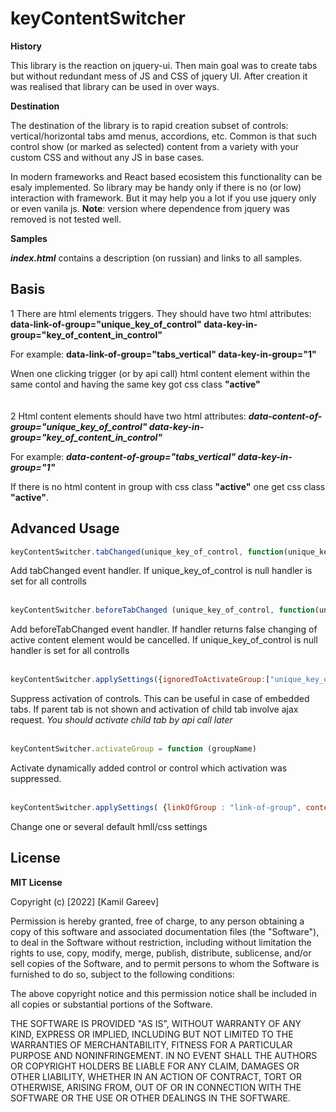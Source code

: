 keyContentSwitcher
==================

**History**

This library is the reaction on jquery-ui. Then main goal was to create tabs but without redundant mess of JS and CSS of jquery UI.
After creation it was realised that library can be used in over ways.

**Destination**

The destination of the library is to rapid creation subset of controls: vertical/horizontal tabs amd menus, accordions, etc. Common is that such control show (or marked as selected) content from a variety with your custom CSS and without any JS in base cases.

In modern frameworks and React based ecosistem this functionality can be esaly implemented.
So library may be handy only if there is no (or low) interaction with framework.
But it may help you a lot if you use jquery only or even vanila js.
**Note**: version  where dependence from jquery was removed is not tested well.

**Samples**

**_index.html_** contains a description (on russian) and links to all samples.

## Basis
1
There are html elements triggers. They should have two html attributes: __**data-link-of-group="unique_key_of_control" data-key-in-group="key_of_content_in_control"**__

For example: __**data-link-of-group="tabs_vertical" data-key-in-group="1"**__

Wnen one clicking trigger (or by api call) html content element within the same contol and having the same key  got css class **"active"**
<br/>
<br/>
<br/>
2
Html content elements should have two html attributes: **_data-content-of-group="unique_key_of_control" data-key-in-group="key_of_content_in_control"_**

For example: **_data-content-of-group="tabs_vertical" data-key-in-group="1"_**

If there is no html content in group with css class **"active"** one get css class **"active"**. 

## Advanced Usage
```javascript
keyContentSwitcher.tabChanged(unique_key_of_control, function(unique_key_of_control, key-in-control)
```
Add tabChanged event handler. If unique_key_of_control is null handler is set for all controlls
<br/>
<br/>
```javascript
keyContentSwitcher.beforeTabChanged (unique_key_of_control, function(unique_key_of_control, key-in-control)
```
Add beforeTabChanged event handler. If handler returns false changing of active content element would be cancelled. If unique_key_of_control is null handler is set for all controlls
<br/>
<br/>
```javascript
keyContentSwitcher.applySettings({ignoredToActivateGroup:["unique_key_of_control",...]});
```
Suppress activation of controls. This can be useful in case of embedded tabs. If parent tab is not shown and activation of child tab involve ajax request.
_You should activate child tab by api call later_
<br/>
<br/>
```javascript
keyContentSwitcher.activateGroup = function (groupName)
```
Activate dynamically added control or control which activation was suppressed.
<br/>
<br/>
```javascript
keyContentSwitcher.applySettings( {linkOfGroup : "link-of-group", contentOfGroup : "content-of-group", keyInGroup : "key-in-group", activeClass : "active", prefix: "data-"});
```
Change one or several default hmll/css settings



## License

**MIT License**

Copyright (c) [2022] [Kamil Gareev]

Permission is hereby granted, free of charge, to any person obtaining a copy
of this software and associated documentation files (the "Software"), to deal
in the Software without restriction, including without limitation the rights
to use, copy, modify, merge, publish, distribute, sublicense, and/or sell
copies of the Software, and to permit persons to whom the Software is
furnished to do so, subject to the following conditions:

The above copyright notice and this permission notice shall be included in all
copies or substantial portions of the Software.

THE SOFTWARE IS PROVIDED "AS IS", WITHOUT WARRANTY OF ANY KIND, EXPRESS OR
IMPLIED, INCLUDING BUT NOT LIMITED TO THE WARRANTIES OF MERCHANTABILITY,
FITNESS FOR A PARTICULAR PURPOSE AND NONINFRINGEMENT. IN NO EVENT SHALL THE
AUTHORS OR COPYRIGHT HOLDERS BE LIABLE FOR ANY CLAIM, DAMAGES OR OTHER
LIABILITY, WHETHER IN AN ACTION OF CONTRACT, TORT OR OTHERWISE, ARISING FROM,
OUT OF OR IN CONNECTION WITH THE SOFTWARE OR THE USE OR OTHER DEALINGS IN THE
SOFTWARE.
